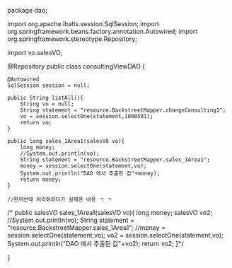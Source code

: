 package dao;

import org.apache.ibatis.session.SqlSession;
import org.springframework.beans.factory.annotation.Autowired;
import org.springframework.stereotype.Repository;

import vo.salesVO;

@Repository
public class consultingViewDAO {
	
	@Autowired
	SqlSession session = null;
	
	public String listAll(){
		String vo = null;
		String statement = "resource.BackstreetMapper.changeConsulting1";
		vo = session.selectOne(statement,1000501);
		return vo;
	}
	
	public long sales_1Area1(salesVO vo){
		long money;
		//System.out.println(vo);
		String statement = "resource.BackstreetMapper.sales_1Area1";
		money = session.selectOne(statement,vo);
		System.out.println("DAO 에서 추출된 값"+money);
		return money;
	}
	
	//한꺼번에 처리하려다가 실패한 내용 ㄱ ㄱ 
/*	public salesVO sales_1Area1(salesVO vo){
	long money;
	salesVO vo2;
	//System.out.println(vo);
	String statement = "resource.BackstreetMapper.sales_1Area1";
	//money = session.selectOne(statement,vo);
	vo2 = session.selectOne(statement,vo);
	System.out.println("DAO 에서 추출된 값"+vo2);
	return vo2;
}*/

}